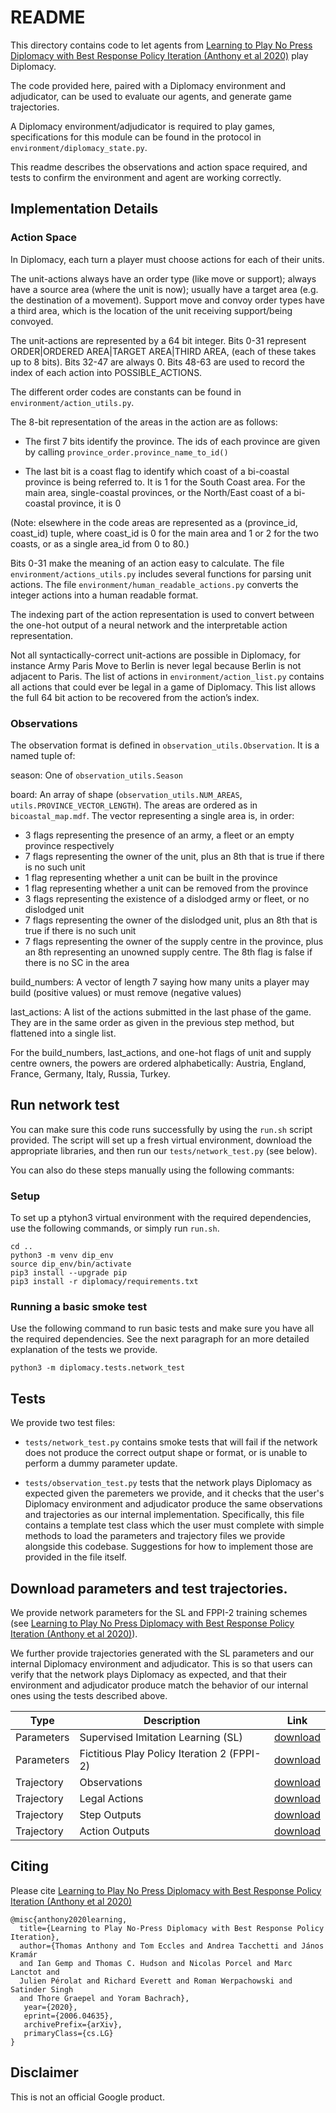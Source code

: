 # README

This directory contains code to let agents from [Learning to Play No Press
Diplomacy with Best Response Policy Iteration (Anthony et al
2020)](https://arxiv.org/abs/2006.04635) play Diplomacy.

The code provided here, paired with a Diplomacy environment and adjudicator, can
be used to evaluate our agents, and generate game trajectories.

A Diplomacy environment/adjudicator is required to play games, specifications
for this module can be found in the protocol in
`environment/diplomacy_state.py`.

This readme describes the observations and action space required, and tests to
confirm the environment and agent are working correctly.

## Implementation Details

### Action Space

In Diplomacy, each turn a player must choose actions for each of their units.

The unit-actions always have an order type (like move or support); always have a
source area (where the unit is now); usually have a target area (e.g. the
destination of a movement). Support move and convoy order types have a third
area, which is the location of the unit receiving support/being convoyed.

The unit-actions are represented by a 64 bit integer. Bits 0-31 represent
ORDER|ORDERED AREA|TARGET AREA|THIRD AREA, (each of these takes up to 8 bits).
Bits 32-47 are always 0. Bits 48-63 are used to record the index of each action
into POSSIBLE_ACTIONS.

The different order codes are constants can be found in
`environment/action_utils.py`.

The 8-bit representation of the areas in the action are as follows:

*    The first 7 bits identify the province. The ids of each province are given
     by calling `province_order.province_name_to_id()`

*    The last bit is a coast flag to identify which coast of a bi-coastal
     province is being referred to. It is 1 for the South Coast area. For the
     main area, single-coastal provinces, or the North/East coast of a
     bi-coastal province, it is 0

(Note: elsewhere in the code areas are represented as a (province_id, coast_id)
tuple, where coast_id is 0 for the main area and 1 or 2 for the two coasts, or
as a single area_id from 0 to 80.)

Bits 0-31 make the meaning of an action easy to calculate. The file
`environment/actions_utils.py` includes several functions for parsing unit
actions. The file `environment/human_readable_actions.py` converts the integer
actions into a human readable format.

The indexing part of the action representation is used to convert between the
one-hot output of a neural network and the interpretable action representation.

Not all syntactically-correct unit-actions are possible in Diplomacy, for
instance Army Paris Move to Berlin is never legal because Berlin is not adjacent
to Paris. The list of actions in `environment/action_list.py` contains all
actions that could ever be legal in a game of Diplomacy. This list allows the
full 64 bit action to be recovered from the action’s index.

### Observations

The observation format is defined in `observation_utils.Observation`. It is a
named tuple of:

season: One of `observation_utils.Season`

board: An array of shape (`observation_utils.NUM_AREAS`,
`utils.PROVINCE_VECTOR_LENGTH`). The areas are ordered as in
`bicoastal_map.mdf`. The vector representing a single area is, in order:
- 3 flags representing the presence of an army, a fleet or an empty province
respectively
- 7 flags representing the owner of the unit, plus an 8th that is true if there
is no such unit
- 1 flag representing whether a unit can be built in the province
- 1 flag representing whether a unit can be removed from the province
- 3 flags representing the existence of a dislodged army or fleet, or no
dislodged unit
- 7 flags representing the owner of the dislodged unit, plus an 8th that is true
if there is no such unit
- 7 flags representing the owner of the supply centre in the province, plus an
8th representing an unowned supply centre. The 8th flag is false if there is no
SC in the area

build_numbers: A vector of length 7 saying how many units a player may build
(positive values) or must remove (negative values)

last_actions: A list of the actions submitted in the last phase of the game.
They are in the same order as given in the previous step method, but flattened
into a single list.

For the build_numbers, last_actions, and one-hot flags of unit and supply centre
owners, the powers are ordered alphabetically: Austria, England, France,
Germany, Italy, Russia, Turkey.

## Run network test

You can make sure this code runs successfully by using the `run.sh` script
provided. The script will set up a fresh virtual environment, download the
appropriate libraries, and then run our `tests/network_test.py` (see below).

You can also do these steps manually using the following commants:

### Setup

To set up a ptyhon3 virtual environment with the required dependencies, use the
following commands, or simply run `run.sh`.

```shell
cd ..
python3 -m venv dip_env
source dip_env/bin/activate
pip3 install --upgrade pip
pip3 install -r diplomacy/requirements.txt
```

### Running a basic smoke test

Use the following command to run basic tests and make sure you have all the
required dependencies. See the next paragraph for an more detailed explanation
of the tests we provide.

```shell
python3 -m diplomacy.tests.network_test
```

## Tests

We provide two test files:

*   `tests/network_test.py` contains smoke tests that will fail if the network
    does not produce the correct output shape or format, or is unable to perform
    a dummy parameter update.

*   `tests/observation_test.py` tests that the network plays Diplomacy as
    expected given the paremeters we provide, and it checks that the user's
    Diplomacy environment and adjudicator produce the same observations and
    trajectories as our internal implementation. Specifically, this file
    contains a template test class which the user must complete with simple
    methods to load the parameters and trajectory files we provide alongside
    this codebase. Suggestions for how to implement those are provided in the
    file itself.

## Download parameters and test trajectories.

We provide network parameters for the SL and FPPI-2 training schemes (see
[Learning to Play No Press Diplomacy with Best Response Policy Iteration
(Anthony et al 2020)](https://arxiv.org/abs/2006.04635)).

We further provide trajectories generated with the SL parameters and our
internal Diplomacy environment and adjudicator. This is so that users can verify
that the network plays Diplomacy as expected, and that their environment and
adjudicator produce match the behavior of our internal ones using the tests
described above.

| Type | Description | Link |
|---|---|---|
| Parameters | Supervised Imitation Learning (SL) | [download](https://storage.googleapis.com/dm-diplomacy/sl_params.npz) |
| Parameters | Fictitious Play Policy Iteration 2 (FPPI-2) | [download](https://storage.googleapis.com/dm-diplomacy/fppi2_params.npz) |
| Trajectory | Observations | [download](https://storage.googleapis.com/dm-diplomacy/observations.npz)|
| Trajectory | Legal Actions | [download](https://storage.googleapis.com/dm-diplomacy/legal_actions.npz)|
| Trajectory | Step Outputs | [download](https://storage.googleapis.com/dm-diplomacy/step_outputs.npz)|
| Trajectory | Action Outputs | [download](https://storage.googleapis.com/dm-diplomacy/actions_outputs.npz)|

## Citing

Please cite [Learning to Play No Press Diplomacy with Best Response Policy
Iteration (Anthony et al 2020)](https://arxiv.org/abs/2006.04635)

```
@misc{anthony2020learning,
  title={Learning to Play No-Press Diplomacy with Best Response Policy Iteration},
  author={Thomas Anthony and Tom Eccles and Andrea Tacchetti and János Kramár
  and Ian Gemp and Thomas C. Hudson and Nicolas Porcel and Marc Lanctot and
  Julien Pérolat and Richard Everett and Roman Werpachowski and Satinder Singh
  and Thore Graepel and Yoram Bachrach},
   year={2020},
   eprint={2006.04635},
   archivePrefix={arXiv},
   primaryClass={cs.LG}
}
```

## Disclaimer

This is not an official Google product.
